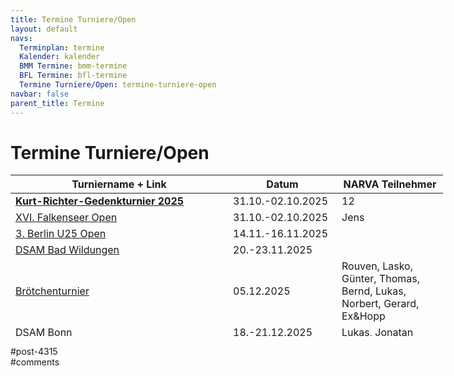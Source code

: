 ```yaml
---
title: Termine Turniere/Open 
layout: default
navs:
  Terminplan: termine
  Kalender: kalender
  BMM Termine: bmm-termine
  BFL Termine: bfl-termine
  Termine Turniere/Open: termine-turniere-open
navbar: false
parent_title: Termine
---
```

<div class="post-4315 page type-page status-publish hentry" id="post-4315">
<h1 class="entry-title">Termine Turniere/Open</h1>
<div class="entry-content">
<table class="clean swiss footable" style="height: 258px; width: 790px;">
<thead>
<tr style="height: 18px;">
<th style="width: 332px; height: 18px;">Turniername + Link</th>
<th style="width: 158px; height: 18px;">Datum</th>
<th nowrap="nowrap" style="width: 154px; height: 18px;">NARVA Teilnehmer</th>
</tr>
</thead>
<tbody>
<tr style="height: 24px;">
<td><a href="https://www.narva-schach.de/wordpress/kurt-richter-turnier/2025-2/"><strong>Kurt-Richter-Gedenkturnier 2025</strong></a></td>
<td>31.10.-02.10.2025</td>
<td>12</td>
</tr>
<tr style="height: 24px;">
<td><a href="http://www.falkenseer-open.de/3.html" rel="noopener" target="_blank">XVI. Falkenseer Open</a></td>
<td>31.10.-02.10.2025</td>
<td>Jens</td>
</tr>
<tr style="height: 24px;">
<td><a href="https://u25chess.com/de/" rel="noopener" target="_blank">3. Berlin U25 Open</a></td>
<td>14.11.-16.11.2025</td>
<td></td>
</tr>
<tr style="height: 24px;">
<td><a href="https://www.dsam-cup.de/bad_wildungen/" rel="noopener" target="_blank">DSAM Bad Wildungen</a></td>
<td>20.-23.11.2025</td>
<td></td>
</tr>
<tr style="height: 24px;">
<td><a href="https://schachverein-erftstadt.de/" rel="noopener" target="_blank">Brötchenturnier</a></td>
<td>05.12.2025</td>
<td>Rouven, Lasko, Günter, Thomas, Bernd, Lukas, Norbert, Gerard, Ex&amp;Hopp</td>
</tr>
<tr style="height: 24px;">
<td><a href="https://www.dsam-cup.de/bonn/" rel="noopener" target="_blank">DSAM Bonn</a></td>
<td>18.-21.12.2025</td>
<td>Lukas, Jonatan</td>
</tr>
<tr style="height: 24px;">
<td><a href="https://www.zitaschach.de/weihnachts-festival-2025/" rel="noopener" target="_blank">8. Spandauer Weihnachtsopen</a></td>
<td>27.12.-30.12.2025</td>
<td></td>
</tr>
<tr style="height: 24px;">
<td><a href="https://www.dsam-cup.de/potsdam/" rel="noopener" target="_blank">DSAM Potsdam</a></td>
<td>01.-04.01.2026</td>
<td></td>
</tr>
<tr style="height: 24px;">
<td><a href="https://www.dsam-cup.de/ingolstadt/" rel="noopener" target="_blank">DSAM Ingolstadt</a></td>
<td>30.01.-02.02.2026</td>
<td></td>
</tr>
<tr style="height: 24px;">
<td><a href="https://www.berlinerschachverband.de/entry/offene-berliner-senioren-em-2026.html" rel="noopener" target="_blank">Offene Berliner Senioren-EM 2026</a></td>
<td>03.-12.02.2026</td>
<td></td>
</tr>
<tr style="height: 24px;">
<td><a href="https://www.dsam-cup.de/hannover/" rel="noopener" target="_blank">DSAM Hannover</a></td>
<td>05.-08.03.2026</td>
<td></td>
</tr>
<tr style="height: 24px;">
<td><a href="https://www.dsam-cup.de/travemuende/" rel="noopener" target="_blank">DSAM Travemünde</a></td>
<td>26.-29.03.2026</td>
<td></td>
</tr>
<tr style="height: 24px;">
<td><a href="https://www.dsam-cup.de/magdeburg/" rel="noopener" target="_blank">DSAM Magdeburg</a></td>
<td>30.04.-03.05.2026</td>
<td></td>
</tr>
</tbody>
</table>
</div><!-- .entry-content -->
</div> #post-4315 
<div id="comments">
</div> #comments 
